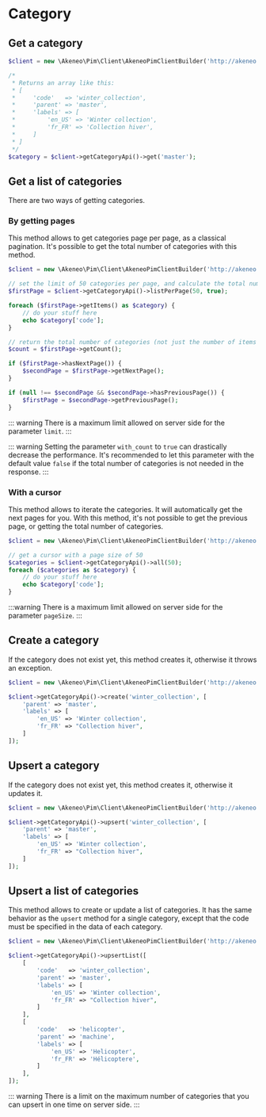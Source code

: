 # Category

## Get a category 

```php
$client = new \Akeneo\Pim\Client\AkeneoPimClientBuilder('http://akeneo.com/')->buildAuthenticatedByPassword('client_id', 'secret', 'admin', 'admin');

/*
 * Returns an array like this:
 * [
 *     'code'   => 'winter_collection',
 *     'parent' => 'master',
 *     'labels' => [
 *         'en_US' => 'Winter collection',
 *         'fr_FR' => 'Collection hiver',
 *     ]
 * ]
 */
$category = $client->getCategoryApi()->get('master');
```

## Get a list of categories

There are two ways of getting categories. 

### By getting pages

This method allows to get categories page per page, as a classical pagination.
It's possible to get the total number of categories with this method.

```php
$client = new \Akeneo\Pim\Client\AkeneoPimClientBuilder('http://akeneo.com/')->buildAuthenticatedByPassword('client_id', 'secret', 'admin', 'admin');

// set the limit of 50 categories per page, and calculate the total number of categories
$firstPage = $client->getCategoryApi()->listPerPage(50, true);

foreach ($firstPage->getItems() as $category) {
    // do your stuff here
    echo $category['code'];
}

// return the total number of categories (not just the number of items in the page)
$count = $firstPage->getCount();

if ($firstPage->hasNextPage()) {
    $secondPage = $firstPage->getNextPage();
}

if (null !== $secondPage && $secondPage->hasPreviousPage()) {
    $firstPage = $secondPage->getPreviousPage();
}
```

::: warning
There is a maximum limit allowed on server side for the parameter `limit`.
:::

::: warning
Setting the parameter `with_count`  to `true`  can drastically decrease the performance. 
It's recommended to let this parameter with the default value `false` if the total number of categories is not needed in the response.
:::


### With a cursor

This method allows to iterate the categories. It will automatically get the next pages for you.
With this method, it's not possible to get the previous page, or getting the total number of categories.

```php
$client = new \Akeneo\Pim\Client\AkeneoPimClientBuilder('http://akeneo.com/')->buildAuthenticatedByPassword('client_id', 'secret', 'admin', 'admin');

// get a cursor with a page size of 50
$categories = $client->getCategoryApi()->all(50);
foreach ($categories as $category) {
    // do your stuff here
    echo $category['code'];
}
```
:::warning
There is a maximum limit allowed on server side for the parameter `pageSize`.
:::

## Create a category

If the category does not exist yet, this method creates it, otherwise it throws an exception.

```php
$client = new \Akeneo\Pim\Client\AkeneoPimClientBuilder('http://akeneo.com/')->buildAuthenticatedByPassword('client_id', 'secret', 'admin', 'admin');

$client->getCategoryApi()->create('winter_collection', [
    'parent' => 'master',
    'labels' => [
        'en_US' => 'Winter collection',
        'fr_FR' => "Collection hiver",
    ]
]);
```

## Upsert a category

If the category does not exist yet, this method creates it, otherwise it updates it.

```php
$client = new \Akeneo\Pim\Client\AkeneoPimClientBuilder('http://akeneo.com/')->buildAuthenticatedByPassword('client_id', 'secret', 'admin', 'admin');

$client->getCategoryApi()->upsert('winter_collection', [
    'parent' => 'master',
    'labels' => [
        'en_US' => 'Winter collection',
        'fr_FR' => "Collection hiver",
    ]
]);
```

## Upsert a list of categories

This method allows to create or update a list of categories.
It has the same behavior as the `upsert` method for a single category, except that the code must be specified in the data of each category.


```php
$client = new \Akeneo\Pim\Client\AkeneoPimClientBuilder('http://akeneo.com/')->buildAuthenticatedByPassword('client_id', 'secret', 'admin', 'admin');

$client->getCategoryApi()->upsertList([
    [
        'code'   => 'winter_collection',
        'parent' => 'master',
        'labels' => [
            'en_US' => 'Winter collection',
            'fr_FR' => "Collection hiver",
        ]
    ],
    [
        'code'   => 'helicopter',
        'parent' => 'machine',
        'labels' => [
            'en_US' => 'Helicopter',
            'fr_FR' => 'Hélicoptere',
        ]
    ],
]);
```

::: warning
There is a limit on the maximum number of categories that you can upsert in one time on server side.
:::
